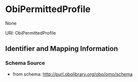 # ObiPermittedProfile

None

URI: ObiPermittedProfile


## Identifier and Mapping Information







### Schema Source


* from schema: http://purl.obolibrary.org/obo/omo/schema



